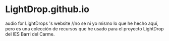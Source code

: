 # LightDrop.github.io
audio for LightDrops 's website 
//no se ni yo mismo lo que he hecho aquí, pero es una colección de recursos que he usado para el proyecto LightDrop del IES Barri del Carme.
